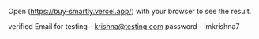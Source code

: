 



Open (https://buy-smartly.vercel.app/) with your browser to see the result.



verified Email for testing - krishna@testing.com
password - imkrishna7


